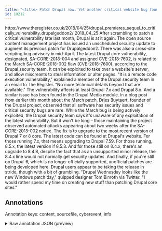 ```yaml
---
title: "<title> Patch Drupal now: Yet another critical website bug found – a sequel to 'Drupalgeddon2' </title>"
id: 10212
---
```


<title> Patch Drupal now: Yet another critical website bug found – a sequel to 'Drupalgeddon2' </title>
<source> https://www.theregister.co.uk/2018/04/25/drupal_premieres_sequel_to_critically_vulnerability_drupalgeddon2/ </source>
<date> 2018_04_25 </date>
<text>
After scrambling to patch a critical vulnerability late last month, Drupal is at it again.
The open source content management project has issued an unscheduled security update to augment its previous patch for Drupalgeddon2.
There was also a cross-site scripting bug advisory in mid-April.
The latest Drupal core vulnerability, designated, SA-CORE-2018-004 and assigned CVE-2018-7602, is related to the March SA-CORE-2018-002 flaw (CVE-2018-7600), according to the Drupal security team. It can be exploited to take over a website's server, and allow miscreants to steal information or alter pages.
"It is a remote code execution vulnerability," explained a member of the Drupal security team in an email to The Register. "No more technical details beyond that are available."
The vulnerability affects at least Drupal 7.x and Drupal 8.x. And a similar issue has been found in the Drupal Media module.
In a blog post from earlier this month about the March patch, Dries Buytaert, founder of the Drupal project, observed that all software has security issues and critical security bugs are rare.
While the March bug is being actively exploited, the Drupal security team says it's unaware of any exploitation of the latest vulnerability. But it won't be long – those maintaining the project observed automated attacks appearing about two weeks after the SA-CORE-2018-002 notice.
The fix is to upgrade to the most recent version of Drupal 7 or 8 core. The latest code can be found at Drupal's website.
For those running 7.x, that means upgrading to Drupal 7.59. For those running, 8.5.x, the latest version if 8.5.3.
And for those still on 8.4.x, there's an upgrade to 8.4.8, despite the fact that as an unsupported minor release, the 8.4.x line would not normally get security updates. And finally, if you're still on Drupal 6, which is no longer officially supported, unofficial patches are being developed here.
Drupal users appear to be taking the release in stride, though with a bit of grumbling.
"Drupal Wednesday looks like the new Windows patch day," quipped designer Tom Binroth via Twitter. "I would rather spend my time on creating new stuff than patching Drupal core sites."
</text>



## Annotations

Annotation keys: content, sourcefile, cyberevent, info

<details>
<summary>Raw annotation JSON (preview)</summary>

```json
{
  "content": "After scrambling to patch a critical vulnerability late last month, Drupal is at it again. The open source content management project has issued an unscheduled security update to augment its previous patch for Drupalgeddon2. There was also a cross-site scripting bug advisory in mid-April. The latest Drupal core vulnerability, designated, SA-CORE-2018-004 and assigned CVE-2018-7602, is related to the March SA-CORE-2018-002 flaw (CVE-2018-7600), according to the Drupal security team. It can be exploited to take over a website's server, and allow miscreants to steal information or alter pages. \"It is a remote code execution vulnerability,\" explained a member of the Drupal security team in an email to The Register. \"No more technical details beyond that are available.\" The vulnerability affects at least Drupal 7.x and Drupal 8.x. And a similar issue has been found in the Drupal Media module. In a blog post from earlier this month about the March patch, Dries Buytaert, founder of the Drupal project, observed that all software has security issues and critical security bugs are rare. While the March bug is being actively exploited, the Drupal security team says it's unaware of any exploitation of the latest vulnerability. But it won't be long \u2013 those maintaining the project observed automated attacks appearing about two weeks after the SA-CORE-2018-002 notice. The fix is to upgrade to the most recent version of Drupal 7 or 8 core. The latest code can be found at Drupal's website. For those running 7.x, that means upgrading to Drupal 7.59. For those running, 8.5.x, the latest version if 8.5.3. And for those still on 8.4.x, there's an upgrade to 8.4.8, despite the fact that as an unsupported minor release, the 8.4.x line would not normally get security updates. And finally, if you're still on Drupal 6, which is no longer officially supported, unofficial patches are being developed here. Drupal users appear to be taking the release in stride, though with a bit of grumbling. \"Drupal Wednesday looks like the new Windows patch day,\" quipped designer Tom Binroth via Twitter. \"I would rather spend my time on creating new stuff than patching Drupal core sites.\"",
  "sourcefile": "10212.txt",
  "cyberevent": {
    "hopper": [
      {
        "index": 0,
        "relation": "Same",
        "events": [
          {
            "index": "E3",
            "type": "Vulnerability-related",
            "realis": "Actual",
            "nugget": {
              "startOffset": 328,
              "index": "T11",
              "endOffset": 338,
              "text": "designated"
            },
            "argument": [
              {
                "index": "T10",
                "text": "The latest Drupal core vulnerability",
                "endOffset": 326,
                "role": {
                  "type": "Vulnerability"
                },
                "startOffset": 290,
                "type": "Vulnerability"
              },
              {
                "index": "T12",
                "text": "SA-CORE-2018-004",
                "endOffset": 356,
                "role": {
                  "type": "Vulnerability"
                },
                "startOffset": 340,
                "type": "Vulnerability"
              }
            ],
            "subtype": "DiscoverVulnerability"
          },
          {
            "index": "E4",
            "type": "Vulnerability-related",
            "realis": "Actual",
            "nugget": {
              "startOffset": 361,
              "index": "T13",
              "endOffset": 369,
              "text": "assigned"
            },
            "argument": [
              {
                "index": "T14",
                "text": "CVE-2018-7602",
                "endOffset": 383,
                "role": {
                  "type": "CVE"
                },
                "startOffset": 370,
                "type": "CVE"
              },
              {
                "in
```
</details>

